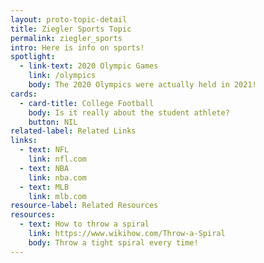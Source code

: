 ```yaml
---
layout: proto-topic-detail
title: Ziegler Sports Topic
permalink: ziegler_sports
intro: Here is info on sports!
spotlight:
  - link-text: 2020 Olympic Games
    link: /olympics
    body: The 2020 Olympics were actually held in 2021!
cards:
  - card-title: College Football
    body: Is it really about the student athlete?
    button: NIL
related-label: Related Links
links:
  - text: NFL
    link: nfl.com
  - text: NBA
    link: nba.com
  - text: MLB
    link: mlb.com
resource-label: Related Resources
resources:
  - text: How to throw a spiral
    link: https://www.wikihow.com/Throw-a-Spiral
    body: Throw a tight spiral every time!
---
```

